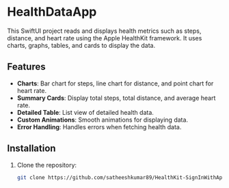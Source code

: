 # HealthDataApp

This SwiftUI project reads and displays health metrics such as steps, distance, and heart rate using the Apple HealthKit framework. It uses charts, graphs, tables, and cards to display the data.

## Features
- **Charts**: Bar chart for steps, line chart for distance, and point chart for heart rate.
- **Summary Cards**: Display total steps, total distance, and average heart rate.
- **Detailed Table**: List view of detailed health data.
- **Custom Animations**: Smooth animations for displaying data.
- **Error Handling**: Handles errors when fetching health data.

## Installation

1. Clone the repository:
   ```bash
   git clone https://github.com/satheeshkumar89/HealthKit-SignInWithApple.git
